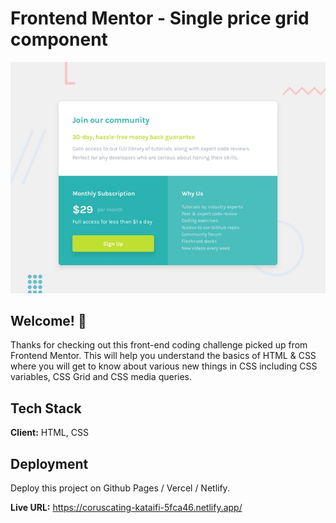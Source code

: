 # Frontend Mentor - Single price grid component

![Design preview for the Single price grid component](./design/desktop-preview.jpg)

## Welcome! 👋

Thanks for checking out this front-end coding challenge picked up from Frontend Mentor. This will help you understand the basics of HTML & CSS where you will get to know about various new things in CSS including CSS variables, CSS Grid and CSS media queries.

## Tech Stack

**Client:** HTML, CSS

## Deployment

Deploy this project on Github Pages / Vercel / Netlify.

**Live URL:** https://coruscating-kataifi-5fca46.netlify.app/